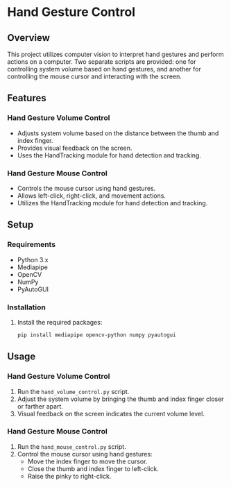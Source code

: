 # Hand Gesture Control

## Overview
This project utilizes computer vision to interpret hand gestures and perform actions on a computer. Two separate scripts are provided: one for controlling system volume based on hand gestures, and another for controlling the mouse cursor and interacting with the screen.

## Features

### Hand Gesture Volume Control
- Adjusts system volume based on the distance between the thumb and index finger.
- Provides visual feedback on the screen.
- Uses the HandTracking module for hand detection and tracking.

### Hand Gesture Mouse Control
- Controls the mouse cursor using hand gestures.
- Allows left-click, right-click, and movement actions.
- Utilizes the HandTracking module for hand detection and tracking.

## Setup

### Requirements
- Python 3.x
- Mediapipe
- OpenCV
- NumPy
- PyAutoGUI

### Installation
1. Install the required packages:
   ```bash
   pip install mediapipe opencv-python numpy pyautogui
   ```

  ## Usage

### Hand Gesture Volume Control
1. Run the `hand_volume_control.py` script.
2. Adjust the system volume by bringing the thumb and index finger closer or farther apart.
3. Visual feedback on the screen indicates the current volume level.

### Hand Gesture Mouse Control
1. Run the `hand_mouse_control.py` script.
2. Control the mouse cursor using hand gestures:
   - Move the index finger to move the cursor.
   - Close the thumb and index finger to left-click.
   - Raise the pinky to right-click.


